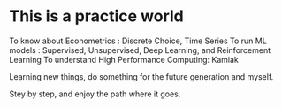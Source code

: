 # This is a practice world

To know about Econometrics : Discrete Choice, Time Series
To run ML models : Supervised, Unsupervised, Deep Learning, and Reinforcement Learning
To understand High Performance Computing: Kamiak

Learning new things, do something for the future generation and myself.

Stey by step, and enjoy the path where it goes.

